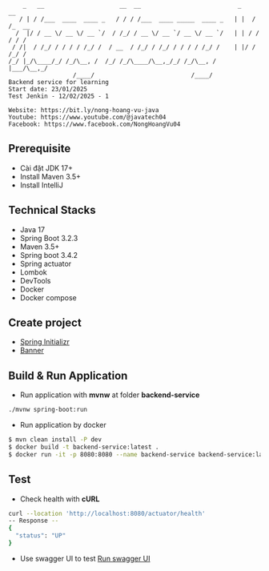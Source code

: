 ﻿```text
    _   __                     __  __                           _    __     
   / | / /___  ____  ____ _   / / / /___  ____ _____  ____ _   | |  / /_  __
  /  |/ / __ \/ __ \/ __ `/  / /_/ / __ \/ __ `/ __ \/ __ `/   | | / / / / /
 / /|  / /_/ / / / / /_/ /  / __  / /_/ / /_/ / / / / /_/ /    | |/ / /_/ / 
/_/ |_/\____/_/ /_/\__, /  /_/ /_/\____/\__,_/_/ /_/\__, /     |___/\__,_/  
                  /____/                           /____/                   
Backend service for learning
Start date: 23/01/2025
Test Jenkin - 12/02/2025 - 1

Website: https://bit.ly/nong-hoang-vu-java
Youtube: https://www.youtube.com/@javatech04
Facebook: https://www.facebook.com/NongHoangVu04
```
## Prerequisite
- Cài đặt JDK 17+
- Install Maven 3.5+
- Install IntelliJ

## Technical Stacks
- Java 17
- Spring Boot 3.2.3
- Maven 3.5+
- Spring boot 3.4.2
- Spring actuator
- Lombok
- DevTools
- Docker
- Docker compose

## Create project
- [Spring Initializr](https://start.spring.io/)
- [Banner](https://devops.datenkollektiv.de/banner.txt/index.html)

## Build & Run Application
- Run application with **mvnw** at folder **backend-service**
```bash
./mvnw spring-boot:run
```
- Run application by docker
```bash
$ mvn clean install -P dev
$ docker build -t backend-service:latest .
$ docker run -it -p 8080:8080 --name backend-service backend-service:latest
```

## Test
- Check health with **cURL**
```bash
curl --location 'http://localhost:8080/actuator/health'
-- Response --
{
  "status": "UP"
} 
```
- Use swagger UI to test [Run swagger UI](http://localhost:8080/swagger-ui/index.html)
